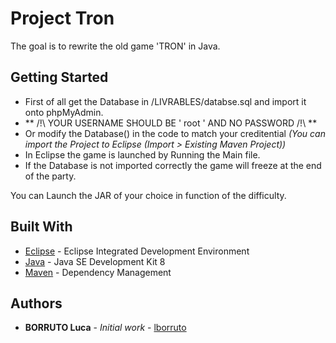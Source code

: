 # Project Tron

The goal is to rewrite the old game 'TRON' in Java.

## Getting Started

* First of all get the Database in /LIVRABLES/databse.sql and import it onto phpMyAdmin.
* ** /!\ YOUR USERNAME SHOULD BE ' root ' AND NO PASSWORD /!\ **
* Or modify the Database() in the code to match your creditential *(You can import the Project to Eclipse (Import > Existing Maven Project))*
* In Eclipse the game is launched by Running the Main file.
* If the Database is not imported correctly the game will freeze at the end of the party.

You can Launch the JAR of your choice in function of the difficulty.

## Built With

* [Eclipse](https://www.eclipse.org/) - Eclipse Integrated Development Environment
* [Java](http://www.oracle.com/technetwork/java/javase/downloads/jdk8-downloads-2133151.html) - Java SE Development Kit 8
* [Maven](https://maven.apache.org/) - Dependency Management

## Authors

* **BORRUTO Luca** - *Initial work* - [lborruto](https://github.com/lborruto)
